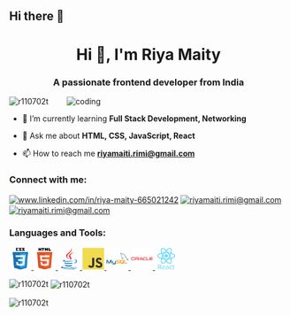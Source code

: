 ## Hi there 👋

<h1 align="center">Hi 👋, I'm Riya Maity</h1>
<h3 align="center">A passionate frontend developer from India</h3>


<img align="right" alt="coding" width="400" src="https://media1.tenor.com/m/YhA5nO9jiCkAAAAC/ika-musume.gif"/>

<p align="left"> <img src="https://komarev.com/ghpvc/?username=r110702t&label=Profile%20views&color=0e75b6&style=flat" alt="r110702t" /> </p>

- 🌱 I’m currently learning **Full Stack Development, Networking**

- 💬 Ask me about **HTML, CSS, JavaScript, React**

- 📫 How to reach me **riyamaiti.rimi@gmail.com**

<h3 align="left">Connect with me:</h3>
<p align="left">
<a href="https://linkedin.com/in/www.linkedin.com/in/riya-maity-665021242" target="blank"><img align="center" src="https://raw.githubusercontent.com/rahuldkjain/github-profile-readme-generator/master/src/images/icons/Social/linked-in-alt.svg" alt="www.linkedin.com/in/riya-maity-665021242" height="30" width="40" /></a>
<a href="https://fb.com/riyamaiti.rimi@gmail.com" target="blank"><img align="center" src="https://raw.githubusercontent.com/rahuldkjain/github-profile-readme-generator/master/src/images/icons/Social/facebook.svg" alt="riyamaiti.rimi@gmail.com" height="30" width="40" /></a>
<a href="https://instagram.com/riyamaiti.rimi@gmail.com" target="blank"><img align="center" src="https://raw.githubusercontent.com/rahuldkjain/github-profile-readme-generator/master/src/images/icons/Social/instagram.svg" alt="riyamaiti.rimi@gmail.com" height="30" width="40" /></a>
</p>

<h3 align="left">Languages and Tools:</h3>
<p align="left"> <a href="https://www.w3schools.com/css/" target="_blank" rel="noreferrer"> <img src="https://raw.githubusercontent.com/devicons/devicon/master/icons/css3/css3-original-wordmark.svg" alt="css3" width="40" height="40"/> </a> <a href="https://www.w3.org/html/" target="_blank" rel="noreferrer"> <img src="https://raw.githubusercontent.com/devicons/devicon/master/icons/html5/html5-original-wordmark.svg" alt="html5" width="40" height="40"/> </a> <a href="https://www.java.com" target="_blank" rel="noreferrer"> <img src="https://raw.githubusercontent.com/devicons/devicon/master/icons/java/java-original.svg" alt="java" width="40" height="40"/> </a> <a href="https://developer.mozilla.org/en-US/docs/Web/JavaScript" target="_blank" rel="noreferrer"> <img src="https://raw.githubusercontent.com/devicons/devicon/master/icons/javascript/javascript-original.svg" alt="javascript" width="40" height="40"/> </a> <a href="https://www.mysql.com/" target="_blank" rel="noreferrer"> <img src="https://raw.githubusercontent.com/devicons/devicon/master/icons/mysql/mysql-original-wordmark.svg" alt="mysql" width="40" height="40"/> </a> <a href="https://www.oracle.com/" target="_blank" rel="noreferrer"> <img src="https://raw.githubusercontent.com/devicons/devicon/master/icons/oracle/oracle-original.svg" alt="oracle" width="40" height="40"/> </a> <a href="https://reactjs.org/" target="_blank" rel="noreferrer"> <img src="https://raw.githubusercontent.com/devicons/devicon/master/icons/react/react-original-wordmark.svg" alt="react" width="40" height="40"/> </a> </p>

<p><img align="left" src="https://github-readme-stats.vercel.app/api/top-langs?username=r110702t&show_icons=true&locale=en&layout=compact" alt="r110702t" /></p>

<p>&nbsp;<img align="center" src="https://github-readme-stats.vercel.app/api?username=r110702t&show_icons=true&locale=en" alt="r110702t" /></p>

<p><img align="center" src="https://github-readme-streak-stats.herokuapp.com/?user=r110702t&" alt="r110702t" /></p>
